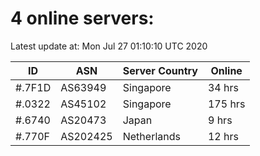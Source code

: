 # 4 online servers:

Latest update at: Mon Jul 27 01:10:10 UTC 2020

| ID | ASN | Server Country | Online |
| -- | --- | -------------- | ------ |
| #.7F1D | AS63949 | Singapore | 34 hrs |
| #.0322 | AS45102 | Singapore | 175 hrs |
| #.6740 | AS20473 | Japan | 9 hrs |
| #.770F | AS202425 | Netherlands | 12 hrs |

